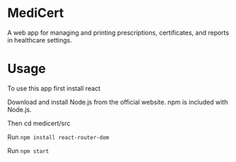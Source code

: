# MediCert
A web app for managing and printing prescriptions, certificates, and reports in healthcare settings.

# Usage
To use this app first install react

Download and install Node.js from the official website. npm is included with Node.js. 

Then cd medicert/src

Run `npm install react-router-dom`

Run `npm start`
